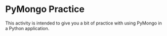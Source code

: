 # PyMongo Practice

This activity is intended to give you a bit of practice with using PyMongo in a Python application.